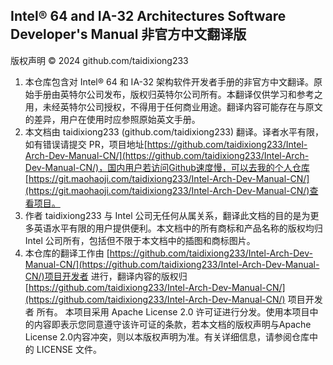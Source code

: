 ## Intel® 64 and IA-32 Architectures Software Developer's Manual 非官方中文翻译版

版权声明 © 2024 github.com/taidixiong233
1.	本仓库包含对 Intel® 64 和 IA-32 架构软件开发者手册的非官方中文翻译。原始手册由英特尔公司发布，版权归英特尔公司所有。本翻译仅供学习和参考之用，未经英特尔公司授权，不得用于任何商业用途。翻译内容可能存在与原文的差异，用户在使用时应参照原始英文手册。
2.	本文档由 taidixiong233 (github.com/taidixiong233) 翻译。译者水平有限，如有错误请提交 PR，项目地址[https://github.com/taidixiong233/Intel-Arch-Dev-Manual-CN/](https://github.com/taidixiong233/Intel-Arch-Dev-Manual-CN/)，国内用户若访问Github速度慢，可以去我的个人仓库[https://git.maohaoji.com/taidixiong233/Intel-Arch-Dev-Manual-CN/](https://git.maohaoji.com/taidixiong233/Intel-Arch-Dev-Manual-CN/)查看项目。
3.	作者 taidixiong233 与 Intel 公司无任何从属关系，翻译此文档的目的是为更多英语水平有限的用户提供便利。本文档中的所有商标和产品名称的版权均归 Intel 公司所有，包括但不限于本文档中的插图和商标图片。
4.	本仓库的翻译工作由 [https://github.com/taidixiong233/Intel-Arch-Dev-Manual-CN/](https://github.com/taidixiong233/Intel-Arch-Dev-Manual-CN/)项目开发者 进行，翻译内容的版权归 [https://github.com/taidixiong233/Intel-Arch-Dev-Manual-CN/](https://github.com/taidixiong233/Intel-Arch-Dev-Manual-CN/) 项目开发者 所有。
本项目采用 Apache License 2.0 许可证进行分发。使用本项目中的内容即表示您同意遵守该许可证的条款，若本文档的版权声明与Apache License 2.0内容冲突，则以本版权声明为准。有关详细信息，请参阅仓库中的 LICENSE 文件。
